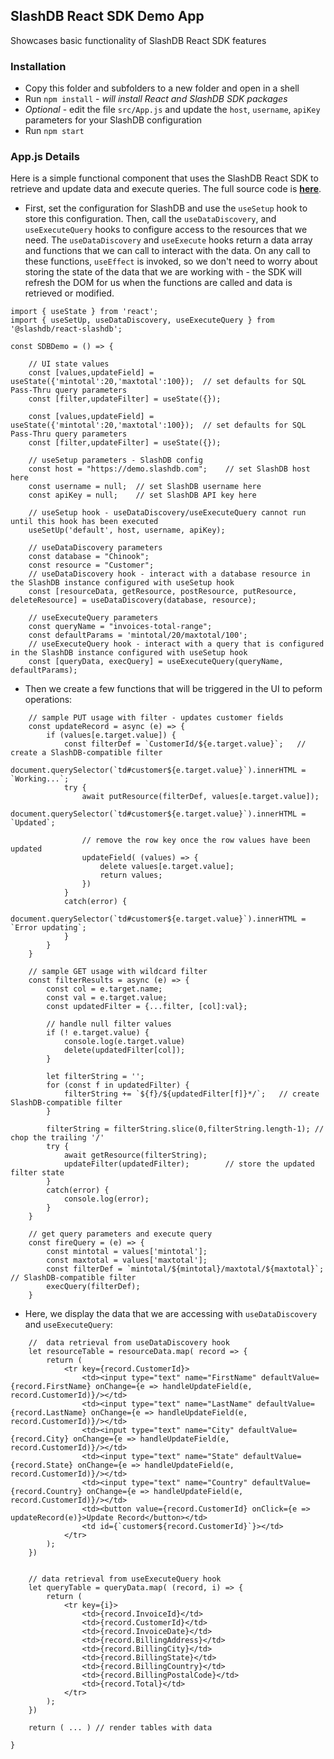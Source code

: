 ## SlashDB React SDK Demo App

Showcases basic functionality of SlashDB React SDK features

### Installation
* Copy this folder and subfolders to a new folder and open in a shell
* Run `npm install` - _will install React and SlashDB SDK packages_
* _Optional_ - edit the file `src/App.js` and update the `host`, `username`, `apiKey` parameters for your SlashDB configuration
* Run `npm start`

### App.js Details
Here is a simple functional component that uses the SlashDB React SDK to retrieve and update data and execute queries.  The full source code is [**here**](https://github.com/SlashDB/react-slashdb/blob/main/demo_app/src/App.js).  
* First, set the configuration for SlashDB and use the `useSetup` hook to store this configuration.  Then, call the `useDataDiscovery`, and `useExecuteQuery` hooks to configure access to the resources that we need.  The `useDataDiscovery` and `useExecute` hooks return a data array and functions that we can call to interact with the data.  On any call to these functions, `useEffect` is invoked, so we don't need to worry about storing the state of the data that we are working with - the SDK will refresh the DOM for us when the functions are called and data is retrieved or modified.

```
import { useState } from 'react';
import { useSetUp, useDataDiscovery, useExecuteQuery } from '@slashdb/react-slashdb';

const SDBDemo = () => {

    // UI state values
	const [values,updateField] = useState({'mintotal':20,'maxtotal':100});	// set defaults for SQL Pass-Thru query parameters
	const [filter,updateFilter] = useState({});

	const [values,updateField] = useState({'mintotal':20,'maxtotal':100});	// set defaults for SQL Pass-Thru query parameters
	const [filter,updateFilter] = useState({});
	
	// useSetup parameters - SlashDB config
	const host = "https://demo.slashdb.com";	// set SlashDB host here
	const username = null;	// set SlashDB username here
	const apiKey = null;	// set SlashDB API key here
	
	// useSetup hook - useDataDiscovery/useExecuteQuery cannot run until this hook has been executed
	useSetUp('default', host, username, apiKey);
	
	// useDataDiscovery parameters
	const database = "Chinook";
	const resource = "Customer";
	// useDataDiscovery hook - interact with a database resource in the SlashDB instance configured with useSetup hook
	const [resourceData, getResource, postResource, putResource, deleteResource] = useDataDiscovery(database, resource);

	// useExecuteQuery parameters
	const queryName = "invoices-total-range";
	const defaultParams = 'mintotal/20/maxtotal/100';
	// useExecuteQuery hook - interact with a query that is configured in the SlashDB instance configured with useSetup hook
	const [queryData, execQuery] = useExecuteQuery(queryName, defaultParams);
```

* Then we create a few functions that will be triggered in the UI to peform operations:
```
	// sample PUT usage with filter - updates customer fields
	const updateRecord = async (e) => {
		if (values[e.target.value]) {
			const filterDef = `CustomerId/${e.target.value}`;	// create a SlashDB-compatible filter
			document.querySelector(`td#customer${e.target.value}`).innerHTML = `Working...`;
			try { 
				await putResource(filterDef, values[e.target.value]);
				document.querySelector(`td#customer${e.target.value}`).innerHTML = `Updated`;

				// remove the row key once the row values have been updated
				updateField( (values) => {
					delete values[e.target.value];
					return values;
				})
			}
			catch(error) {
				document.querySelector(`td#customer${e.target.value}`).innerHTML = `Error updating`;				
			}
		}
	}

	// sample GET usage with wildcard filter 
	const filterResults = async (e) => {
		const col = e.target.name;
		const val = e.target.value;
		const updatedFilter = {...filter, [col]:val};

		// handle null filter values
		if (! e.target.value) {
			console.log(e.target.value)
			delete(updatedFilter[col]);
		}

		let filterString = '';
		for (const f in updatedFilter) {
			filterString += `${f}/${updatedFilter[f]}*/`;	// create SlashDB-compatible filter
		}
		
		filterString = filterString.slice(0,filterString.length-1); // chop the trailing '/'
		try { 
			await getResource(filterString);
			updateFilter(updatedFilter); 		// store the updated filter state
		}
		catch(error) {
			console.log(error);
		}
	}	

	// get query parameters and execute query
	const fireQuery = (e) => {
		const mintotal = values['mintotal'];
		const maxtotal = values['maxtotal'];
		const filterDef = `mintotal/${mintotal}/maxtotal/${maxtotal}`;	// SlashDB-compatible filter
		execQuery(filterDef);
	}	
```
* Here, we display the data that we are accessing with `useDataDiscovery` and `useExecuteQuery`:
``` 
	//  data retrieval from useDataDiscovery hook
	let resourceTable = resourceData.map( record => {
		return (
			<tr key={record.CustomerId}>
				<td><input type="text" name="FirstName" defaultValue={record.FirstName} onChange={e => handleUpdateField(e, record.CustomerId)}/></td>
				<td><input type="text" name="LastName" defaultValue={record.LastName} onChange={e => handleUpdateField(e, record.CustomerId)}/></td>
				<td><input type="text" name="City" defaultValue={record.City} onChange={e => handleUpdateField(e, record.CustomerId)}/></td>
				<td><input type="text" name="State" defaultValue={record.State} onChange={e => handleUpdateField(e, record.CustomerId)}/></td>
				<td><input type="text" name="Country" defaultValue={record.Country} onChange={e => handleUpdateField(e, record.CustomerId)}/></td>					
				<td><button value={record.CustomerId} onClick={e => updateRecord(e)}>Update Record</button></td>
				<td id={`customer${record.CustomerId}`}></td>
			</tr>
		);
	})
	

	// data retrieval from useExecuteQuery hook
	let queryTable = queryData.map( (record, i) => {
		return (
			<tr key={i}>
				<td>{record.InvoiceId}</td>
				<td>{record.CustomerId}</td>
				<td>{record.InvoiceDate}</td>
				<td>{record.BillingAddress}</td>
				<td>{record.BillingCity}</td>
				<td>{record.BillingState}</td>
				<td>{record.BillingCountry}</td>
				<td>{record.BillingPostalCode}</td>
				<td>{record.Total}</td>
			</tr>
		);
	})	
	
	return ( ... ) // render tables with data
		
}
```
